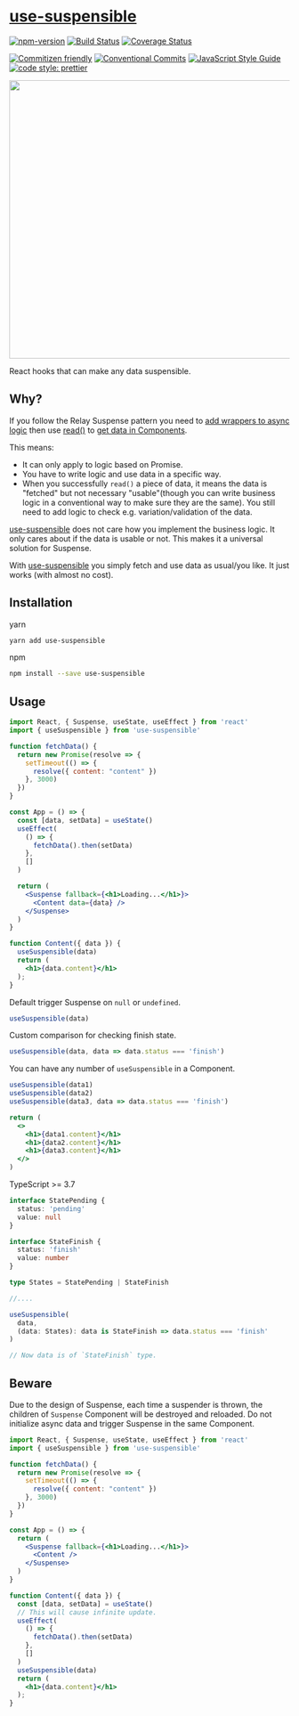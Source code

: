 # [use-suspensible](https://github.com/crimx/use-suspensible)

[![npm-version](https://img.shields.io/npm/v/use-suspensible.svg)](https://www.npmjs.com/package/use-suspensible)
[![Build Status](https://img.shields.io/travis/com/crimx/use-suspensible/master)](https://travis-ci.com/crimx/use-suspensible)
[![Coverage Status](https://img.shields.io/coveralls/github/crimx/use-suspensible/master)](https://coveralls.io/github/crimx/use-suspensible?branch=master)

[![Commitizen friendly](https://img.shields.io/badge/commitizen-friendly-brightgreen.svg?maxAge=2592000)](http://commitizen.github.io/cz-cli/)
[![Conventional Commits](https://img.shields.io/badge/Conventional%20Commits-1.0.0-brightgreen.svg?maxAge=2592000)](https://conventionalcommits.org)
[![JavaScript Style Guide](https://img.shields.io/badge/code_style-standard-brightgreen.svg)](https://standardjs.com)
[![code style: prettier](https://img.shields.io/badge/code_style-prettier-ff69b4.svg?style=flat-square)](https://github.com/prettier/prettier)

<div align="center">
  <img width="700" height="500" src="https://github.com/crimx/use-suspensible/raw/master/assets/logo.svg?raw=true" />
</div>

React hooks that can make any data suspensible.

## Why?

If you follow the Relay Suspense pattern you need to [add wrappers to async logic](https://github.com/relayjs/relay-examples/blob/205dfb195c770e7cd3977116654bd69c91d03b90/issue-tracker/src/JSResource.js#L21-L42) then use [read()](https://github.com/relayjs/relay-examples/blob/master/issue-tracker/src/JSResource.js#L54-L717) to [get data in Components](https://github.com/relayjs/relay-examples/blob/205dfb195c770e7cd3977116654bd69c91d03b90/issue-tracker/src/SuspenseImage.js#L27).

This means:

- It can only apply to logic based on Promise.
- You have to write logic and use data in a specific way.
- When you successfully `read()` a piece of data, it means the data is "fetched" but not necessary "usable"(though you can write business logic in a conventional way to make sure they are the same). You still need to add logic to check e.g. variation/validation of the data.

[use-suspensible](https://github.com/crimx/use-suspensible) does not care how you implement the business logic. It only cares about if the data is usable or not. This makes it a universal solution for Suspense.

With [use-suspensible](https://github.com/crimx/use-suspensible) you simply fetch and use data as usual/you like. It just works (with almost no cost).

## Installation

yarn

```bash
yarn add use-suspensible
```

npm

```bash
npm install --save use-suspensible
```

## Usage

```jsx
import React, { Suspense, useState, useEffect } from 'react'
import { useSuspensible } from 'use-suspensible'

function fetchData() {
  return new Promise(resolve => {
    setTimeout(() => {
      resolve({ content: "content" })
    }, 3000)
  })
}

const App = () => {
  const [data, setData] = useState()
  useEffect(
    () => {
      fetchData().then(setData)
    },
    []
  )

  return (
    <Suspense fallback={<h1>Loading...</h1>}>
      <Content data={data} />
    </Suspense>
  )
}

function Content({ data }) {
  useSuspensible(data)
  return (
    <h1>{data.content}</h1>
  );
}
```

Default trigger Suspense on `null` or `undefined`.

```typescript
useSuspensible(data)
```

Custom comparison for checking finish state.

```typescript
useSuspensible(data, data => data.status === 'finish')
```

You can have any number of `useSuspensible` in a Component.

```jsx
useSuspensible(data1)
useSuspensible(data2)
useSuspensible(data3, data => data.status === 'finish')

return (
  <>
    <h1>{data1.content}</h1>
    <h1>{data2.content}</h1>
    <h1>{data3.content}</h1>
  </>
)
```

TypeScript >= 3.7

```typescript
interface StatePending {
  status: 'pending'
  value: null
}

interface StateFinish {
  status: 'finish'
  value: number
}

type States = StatePending | StateFinish

//....

useSuspensible(
  data,
  (data: States): data is StateFinish => data.status === 'finish'
)

// Now data is of `StateFinish` type.
```

## Beware

Due to the design of Suspense, each time a suspender is thrown, the children of `Suspense` Component will be destroyed and reloaded. Do not initialize async data and trigger Suspense in the same Component.

```jsx
import React, { Suspense, useState, useEffect } from 'react'
import { useSuspensible } from 'use-suspensible'

function fetchData() {
  return new Promise(resolve => {
    setTimeout(() => {
      resolve({ content: "content" })
    }, 3000)
  })
}

const App = () => {
  return (
    <Suspense fallback={<h1>Loading...</h1>}>
      <Content />
    </Suspense>
  )
}

function Content({ data }) {
  const [data, setData] = useState()
  // This will cause infinite update.
  useEffect(
    () => {
      fetchData().then(setData)
    },
    []
  )
  useSuspensible(data)
  return (
    <h1>{data.content}</h1>
  );
}
```
